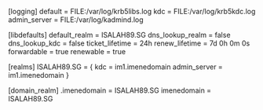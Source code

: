 [logging]
 default = FILE:/var/log/krb5libs.log
 kdc = FILE:/var/log/krb5kdc.log
 admin_server = FILE:/var/log/kadmind.log

[libdefaults]
 default_realm = ISALAH89.SG
 dns_lookup_realm = false
 dns_lookup_kdc = false
 ticket_lifetime = 24h
 renew_lifetime = 7d 0h 0m 0s
 forwardable = true
 renewable = true

[realms]
 ISALAH89.SG = {
  kdc = im1.imenedomain
  admin_server = im1.imenedomain
 }

[domain_realm]
 .imenedomain = ISALAH89.SG
 imenedomain = ISALAH89.SG
